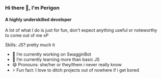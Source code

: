 ### Hi there 👋, I'm Perigon
#### A highly underskilled developer

A lot of what I do is just for fun, don't expect anything useful or noteworthy to come out of me xP

Skills: JS? pretty much it

- 🔭 I’m currently working on SwagginBot 
- 🌱 I’m currently learning more than basic JS 
- 😄 Pronouns: she/her or they/them i never really know 
- ⚡ Fun fact: I love to ditch projects out of nowhere if i get bored  




